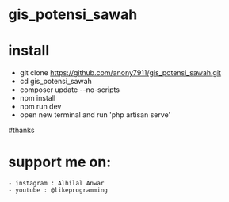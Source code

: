 # gis_potensi_sawah

# install
  - git clone https://github.com/anony7911/gis_potensi_sawah.git
  - cd gis_potensi_sawah
  - composer update --no-scripts
  - npm install
  - npm run dev
  - open new terminal and run 'php artisan serve'
 
 #thanks
 # support me on:
    - instagram : Alhilal Anwar
    - youtube : @likeprogramming
 
